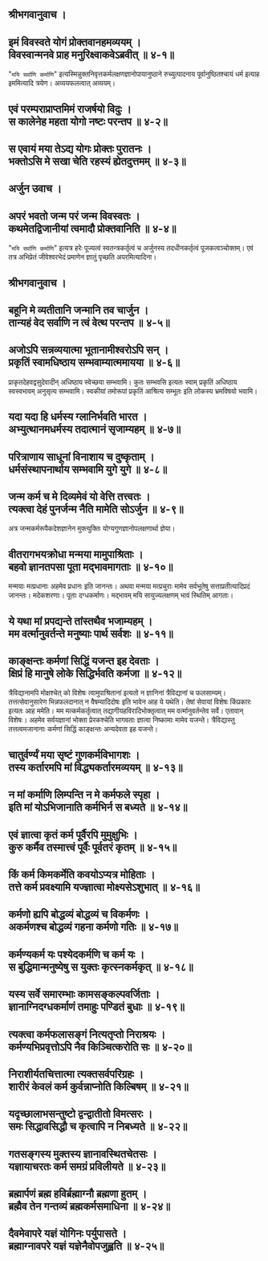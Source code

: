 ## श्रीभगवानुवाच ।
## इमं विवस्वते योगं प्रोक्तवानहमव्ययम् । <br> विवस्वान्मनवे प्राह मनुरिक्ष्वाकवेऽब्रवीत् ॥ ४-१॥
"`मयि सर्वाणि कर्माणि`" इत्यस्मिन्नुक्तनिवृत्तकर्मलक्षणज्ञानोपायानुष्ठाने रुच्युत्पादनाय पूर्वानुष्ठितश्चायं धर्म इत्याह इममित्यादि त्रयेण। अव्ययफलत्वात् अव्ययम्। 

## एवं परम्पराप्राप्तमिमं राजर्षयो विदुः । <br> स कालेनेह महता योगो नष्टः परन्तप ॥ ४-२॥

## स एवायं मया तेऽद्य योगः प्रोक्तः पुरातनः । <br> भक्तोऽसि मे सखा चेति रहस्यं ह्येतदुत्तमम् ॥ ४-३॥
 
##         अर्जुन उवाच ।
## अपरं भवतो जन्म परं जन्म विवस्वतः । <br> कथमेतद्विजानीयां त्वमादौ प्रोक्तवानिति ॥ ४-४॥
"`मयि सर्वाणि कर्माणि`" इत्यत्र हरेः पूज्यत्वं स्वतन्त्रकर्तृत्वं च अर्जुनस्य तदधीनकर्तृत्वं पूजकत्वञ्चोक्तम्। एवं तत्र अभिप्रेतं जीवेश्वरभेदं प्रमाणेन ज्ञातुं पृच्छति अपरमित्यादिना। 

##         श्रीभगवानुवाच ।
 
## बहूनि मे व्यतीतानि जन्मानि तव चार्जुन । <br> तान्यहं वेद सर्वाणि न त्वं वेत्थ परन्तप ॥ ४-५॥
 
## अजोऽपि सन्नव्ययात्मा भूतानामीश्वरोऽपि सन् । <br> प्रकृतिं स्वामधिष्ठाय सम्भवाम्यात्ममायया ॥ ४-६॥
प्राकृतदेहवद्वसुदेवादीन् अधिष्ठाय स्वेच्छया सम्भवामि। कुतः सम्भवसि इत्यतः स्वाम् प्रकृतिं अधिष्ठाय स्वस्वभावम् अनुसृत्य सम्भवामि। स्वकीयां तमोरूपां प्रकृतिं आश्रित्य सम्भूतः इति लोकस्य भ्रमविषयो भवामि। 
## यदा यदा हि धर्मस्य ग्लानिर्भवति भारत । <br> अभ्युत्थानमधर्मस्य तदात्मानं सृजाम्यहम् ॥ ४-७॥
 
## परित्राणाय साधूनां विनाशाय च दुष्कृताम् । <br> धर्मसंस्थापनार्थाय सम्भवामि युगे युगे ॥ ४-८॥

## जन्म कर्म च मे दिव्यमेवं यो वेत्ति तत्त्वतः । <br> त्यक्त्वा देहं पुनर्जन्म नैति मामेति सोऽर्जुन ॥ ४-९॥
अत्र जन्मकर्मरूपैकदेशज्ञानेन मुक्त्युक्तिः योग्यगुणज्ञानोपलक्षणार्था ज्ञेया।  

## वीतरागभयक्रोधा मन्मया मामुपाश्रिताः । <br> बहवो ज्ञानतपसा पूता मद्भावमागताः ॥ ४-१०॥
 मन्मयाः मत्प्रधानाः अहमेव प्रधानः इति जानन्तः। अथवा मन्मया मत्प्रचुराः मामेव सर्वभूतेषु सत्ताप्रतीत्यादिप्रदं जानन्तः। मदेकशरणाः। पूताः दग्धकर्माणः। मद्भावम् मयि सायुज्यलक्षणम् भावं स्थितिम् आगताः। 

## ये यथा मां प्रपद्यन्ते तांस्तथैव भजाम्यहम् । <br> मम वर्त्मानुवर्तन्ते मनुष्याः पार्थ सर्वशः ॥ ४-११॥

## काङ्क्षन्तः कर्मणां सिद्धिं यजन्त इह देवताः । <br> क्षिप्रं हि मानुषे लोके सिद्धिर्भवति कर्मजा ॥ ४-१२॥
त्रैविद्यानामपि मोक्षश्चेत् को विशेषः त्वामुपाश्रितानां इत्यतो न ज्ञानिनां त्रैविद्यानां च फलसाम्यम्। तत्तत्सेवानुसारेण भिन्नफलदानात् न वैषम्यादिदोषः इति भावेन आह ये यथेति। तेषां सेवायां विशेषः किंप्रकारः इत्यतः आह ममेति। मम मत्कर्मकर्तृत्वात् तद्यागीयहविरादिभोक्तृत्वात् मम वर्त्मानुवर्तन्तेव सर्वे। एतावान् विशेषः। अहमेव सर्वयज्ञानां भोक्ता प्रेरकश्चेति भागवताः ज्ञात्वा निष्कामाः मामेव यजन्ते। त्रैविद्यास्तु तत्तत्वमजानानाः कर्मणां सिद्धिं काङ्क्षन्तः अन्यदेवता इह यजन्ते। 
 
## चातुर्वर्ण्यं मया सृष्टं गुणकर्मविभागशः । <br> तस्य कर्तारमपि मां विद्ध्यकर्तारमव्ययम् ॥ ४-१३॥
 
## न मां कर्माणि लिम्पन्ति न मे कर्मफले स्पृहा । <br> इति मां योऽभिजानाति कर्मभिर्न स बध्यते ॥ ४-१४॥
 
## एवं ज्ञात्वा कृतं कर्म पूर्वैरपि मुमुक्षुभिः । <br> कुरु कर्मैव तस्मात्त्वं पूर्वैः पूर्वतरं कृतम् ॥ ४-१५॥
 
## किं कर्म किमकर्मेति कवयोऽप्यत्र मोहिताः । <br> तत्ते कर्म प्रवक्ष्यामि यज्ज्ञात्वा मोक्ष्यसेऽशुभात् ॥ ४-१६॥
 
## कर्मणो ह्यपि बोद्धव्यं बोद्धव्यं च विकर्मणः । <br> अकर्मणश्च बोद्धव्यं गहना कर्मणो गतिः ॥ ४-१७॥
 
## कर्मण्यकर्म यः पश्येदकर्मणि च कर्म यः । <br> स बुद्धिमान्मनुष्येषु स युक्तः कृत्स्नकर्मकृत् ॥ ४-१८॥
 
## यस्य सर्वे समारम्भाः कामसङ्कल्पवर्जिताः । <br> ज्ञानाग्निदग्धकर्माणं तमाहुः पण्डितं बुधाः ॥ ४-१९॥
 
## त्यक्त्वा कर्मफलासङ्गं नित्यतृप्तो निराश्रयः । <br> कर्मण्यभिप्रवृत्तोऽपि नैव किञ्चित्करोति सः ॥ ४-२०॥
 
## निराशीर्यतचित्तात्मा त्यक्तसर्वपरिग्रहः । <br> शारीरं केवलं कर्म कुर्वन्नाप्नोति किल्बिषम् ॥ ४-२१॥
 
## यदृच्छालाभसन्तुष्टो द्वन्द्वातीतो विमत्सरः । <br> समः सिद्धावसिद्धौ च कृत्वापि न निबध्यते ॥ ४-२२॥
 
## गतसङ्गस्य मुक्तस्य ज्ञानावस्थितचेतसः । <br> यज्ञायाचरतः कर्म समग्रं प्रविलीयते ॥ ४-२३॥
 
## ब्रह्मार्पणं ब्रह्म हविर्ब्रह्माग्नौ ब्रह्मणा हुतम् । <br> ब्रह्मैव तेन गन्तव्यं ब्रह्मकर्मसमाधिना ॥ ४-२४॥
 
## दैवमेवापरे यज्ञं योगिनः पर्युपासते । <br> ब्रह्माग्नावपरे यज्ञं यज्ञेनैवोपजुह्वति ॥ ४-२५॥
